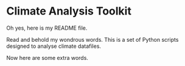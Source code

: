 # Climate Analysis Toolkit
Oh yes, here is my README file.

Read and behold my wondrous words. This is a set of Python scripts designed to analyse climate datafiles.

Now here are some extra words.
